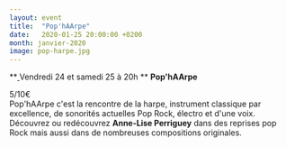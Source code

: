 ```yaml
---
layout: event
title:  "Pop'hAArpe"
date:   2020-01-25 20:00:00 +0200
month: janvier-2020
image: pop-harpe.jpg
---
```


**[
](http://localhost/wpagendarts/wp-content/uploads/2019/10/pop-harpe.jpg)Vendredi 24 et samedi 25 à 20h  ** **Pop'hAArpe**

5/10€<br /> Pop'hAArpe c'est la rencontre de la harpe, instrument classique par excellence, de sonorités actuelles Pop Rock, électro et d'une voix.<br /> Découvrez ou redécouvrez **Anne-Lise Perriguey** dans des reprises pop Rock mais aussi dans de nombreuses compositions originales.<br /> 